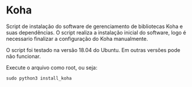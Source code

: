 # Koha
Script de instalação do software de gerenciamento de bibliotecas Koha e suas dependências. O script realiza a instalação inicial do software, logo é necessario finalizar a configuração do Koha manualmente.

O script foi testado na versão 18.04 do Ubuntu. Em outras versões pode não funcionar.

Execute o arquivo como root, ou seja:
```shell
sudo python3 install_koha
```

